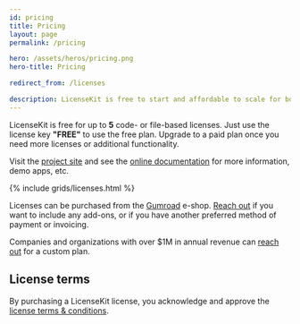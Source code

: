 ```yaml
---
id: pricing
title: Pricing
layout: page
permalink: /pricing

hero: /assets/heros/pricing.png
hero-title: Pricing

redirect_from: /licenses

description: LicenseKit is free to start and affordable to scale for both indies, startups and businesses.
---
```



LicenseKit is free for up to **5** code- or file-based licenses. Just use the license key **"FREE"** to use the free plan. Upgrade to a paid plan once you need more licenses or additional functionality.

Visit the [project site]({{site.github_url}}) and see the [online documentation]({{site.documentation_url}}) for more information, demo apps, etc.

{% include grids/licenses.html %}

Licenses can be purchased from the [Gumroad]({{site.gumroad_url}}) e-shop. [Reach out](mailto:{{site.email}}?subject=LicenseKit%20License) if you want to include any add-ons, or if you have another preferred method of payment or invoicing.

Companies and organizations with over $1M in annual revenue can [reach out](mailto:{{site.email}}?subject=LicenseKit%20License) for a custom plan.


## License terms

By purchasing a LicenseKit license, you acknowledge and approve the [license terms & conditions](/licenses/terms-and-conditions).